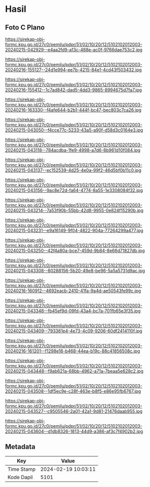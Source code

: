 # Hasil

## Foto C Plano

https://sirekap-obj-formc.kpu.go.id/27c0/pemilu/pdpr/51/02/10/20/12/5102102012003-20240215-042929--e4aa2fd9-a13c-488e-ac0f-9766dae753c2.jpg

https://sirekap-obj-formc.kpu.go.id/27c0/pemilu/pdpr/51/02/10/20/12/5102102012003-20240216-155127--24d1e994-ee7b-4215-84e1-4cd43f503432.jpg

https://sirekap-obj-formc.kpu.go.id/27c0/pemilu/pdpr/51/02/10/20/12/5102102012003-20240216-155412--1c7ad842-dad5-4dd3-9865-8994675d7fa7.jpg

https://sirekap-obj-formc.kpu.go.id/27c0/pemilu/pdpr/51/02/10/20/12/5102102012003-20240216-163330--f4afe644-b2b1-444f-bc47-bec803c7ca26.jpg

https://sirekap-obj-formc.kpu.go.id/27c0/pemilu/pdpr/51/02/10/20/12/5102102012003-20240215-043050--f4cce77c-5233-43a5-a90f-d58d3c0164e3.jpg

https://sirekap-obj-formc.kpu.go.id/27c0/pemilu/pdpr/51/02/10/20/12/5102102012003-20240215-043118--784acdba-1fe9-4998-a7d6-8b961d10f084.jpg

https://sirekap-obj-formc.kpu.go.id/27c0/pemilu/pdpr/51/02/10/20/12/5102102012003-20240215-043137--ec152539-4d25-4e0a-99f2-46d5bf0b11c0.jpg

https://sirekap-obj-formc.kpu.go.id/27c0/pemilu/pdpr/51/02/10/20/12/5102102012003-20240215-043156--9ac8e72d-fa64-4774-8a55-1e3308084f32.jpg

https://sirekap-obj-formc.kpu.go.id/27c0/pemilu/pdpr/51/02/10/20/12/5102102012003-20240215-043214--7a53f90b-55bb-42d8-9955-0e824f15290b.jpg

https://sirekap-obj-formc.kpu.go.id/27c0/pemilu/pdpr/51/02/10/20/12/5102102012003-20240215-043231--e9a16149-9f04-4822-904a-77264299a477.jpg

https://sirekap-obj-formc.kpu.go.id/27c0/pemilu/pdpr/51/02/10/20/12/5102102012003-20240215-043250--42f4a80a-bce7-459d-9b84-8e66d71827db.jpg

https://sirekap-obj-formc.kpu.go.id/27c0/pemilu/pdpr/51/02/10/20/12/5102102012003-20240215-043308--80288156-5b20-49e8-be96-5a5a5731d9ac.jpg

https://sirekap-obj-formc.kpu.go.id/27c0/pemilu/pdpr/51/02/10/20/12/5102102012003-20240216-160912--4692eacb-2410-41fa-9a4d-ae50543fe99c.jpg

https://sirekap-obj-formc.kpu.go.id/27c0/pemilu/pdpr/51/02/10/20/12/5102102012003-20240215-043348--fb45ef9d-09fd-43a4-bc7a-701fb65e3f35.jpg

https://sirekap-obj-formc.kpu.go.id/27c0/pemilu/pdpr/51/02/10/20/12/5102102012003-20240215-043409--793361e4-4e73-4c09-9206-60df2414110f.jpg

https://sirekap-obj-formc.kpu.go.id/27c0/pemilu/pdpr/51/02/10/20/12/5102102012003-20240216-161201--f1298e18-b468-44ea-b19c-88c41856508c.jpg

https://sirekap-obj-formc.kpu.go.id/27c0/pemilu/pdpr/51/02/10/20/12/5102102012003-20240215-043448--f9ab621a-68bb-4962-a71a-7beaa5e628c2.jpg

https://sirekap-obj-formc.kpu.go.id/27c0/pemilu/pdpr/51/02/10/20/12/5102102012003-20240215-043508--1df5ec9e-c28f-463e-b8f5-e86e95fb6767.jpg

https://sirekap-obj-formc.kpu.go.id/27c0/pemilu/pdpr/51/02/10/20/12/5102102012003-20240215-043527--c9505546-2a01-42a1-9d81-21476daab955.jpg

https://sirekap-obj-formc.kpu.go.id/27c0/pemilu/pdpr/51/02/10/20/12/5102102012003-20240215-043604--d1db8326-1813-44d9-a386-af3c7f4902b2.jpg


## Metadata

| Key        | Value               |
| ---------- | ------------------- |
| Time Stamp | 2024-02-19 10:03:11 |
| Kode Dapil | 5101                |



